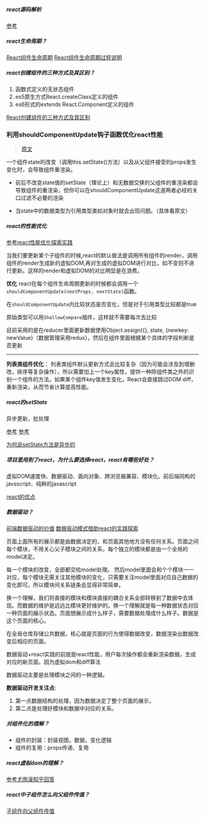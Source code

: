 ##### react源码解析
[参考](https://juejin.im/post/5a84682ef265da4e83266cc4)

##### react生命周期？
[React组件生命周期](https://segmentfault.com/a/1190000006792687)
[React组件生命周期过程说明](http://react-china.org/t/react/1740)

##### react创建组件的三种方式及其区别？
1. 函数式定义的无状态组件
2. es5原生方式React.createClass定义的组件
3. es6形式的extends React.Component定义的组件

[React创建组件的三种方式及其区别](https://www.cnblogs.com/wonyun/p/5930333.html)

### 利用shouldComponentUpdate钩子函数优化react性能 

> [原文](https://www.cnblogs.com/penghuwan/p/6707254.html)

一个组件state的改变（调用this.setState()方法）以及从父组件接受的props发生变化时，会导致组件重渲染。

* 前后不改变state值的setState（理论上）和无数据交换的父组件的重渲染都会导致组件的重渲染，但你可以在shouldComponentUpdate这道两者必经的关口过滤不必要的渲染

* 当state中的数据类型为引用类型类如对象时就会出现问题。（具体看原文）

##### react的性能优化
[参考react性能优化探索实践](http://imweb.io/topic/577512fe732b4107576230b9)

当我们要更新某个子组件的时候,react的默认做法是调用所有组件的render，调用组件的render生成新的虚拟DOM,再对生成的虚拟DOM进行对比，如不变则不进行更新。这样的render和虚拟DOM的对比明显是在浪费。

**优化**
react在每个组件生命周期更新的时候都会调用一个`shouldComponentUpdate(nextProps, nextState)`函数。

在`shouldComponentUpdate`内比较状态是否变化，但是对于引用类型比较都是true

原始类型可以用`ShallowCompare`插件，这样就不需要每次去比较

目前采用的是在reducer里面更新数据使用Object.assign({}, state, {newkey: newValue}（数据管理采用redux），然后在组件里面根据某个具体的字段判断是否更新

**************************

**列表类组件优化**：
列表类组件默认更新方式会比较复杂（因为可能会涉及到增删改，排序等复杂操作），所以需要加上一个key属性，提供一种除组件类之外的识别一个组件的方法。如果某个组件key值发生变化，React会直接跳过DOM diff，重新渲染，从而节省计算提高性能。


##### react的setState
异步更新，批处理

[参考](https://zhuanlan.zhihu.com/p/20328570)
[参考](https://zhuanlan.zhihu.com/p/25882602)

[为何说setState方法是异步的](https://segmentfault.com/a/1190000007454080)


##### 项目里用到了react，为什么要选择react，react有哪些好处？
虚拟DOM速度快、数据驱动、面向对象、跨浏览器兼容、模块化、前后端同构的javsscript、纯粹的javascript

[react的优点](https://www.jianshu.com/p/e3841ab55a68)

##### 数据驱动？
[前端数据驱动的价值](https://div.io/topic/1574)
[数据驱动模式借助react的实践探索](http://gad.qq.com/article/detail/18390)

页面上面所有的展示都是由数据决定的，和页面其他地方没有任何关系。页面之间每个模块，不用关心父子模块之间的关系，每个独立的模块都是由一个全局的model决定。

每一个模块的改变，全部都交给model处理。
然后model里面会和个个模块一一对应，每个模块无需关注其他模块的变化，只需要关注model里面对应自己数据的变化即可。所以模块间关系链条会显得非常简单。

换一个理解，我们将直接的模块和模块直接的耦合关系全部转移到了数据中去体现。而数据的维护是远远比模块更好维护的。换一个理解就是每一种数据状态对应一种页面的展示状态。页面想展示成什么样子，需要数据处理成什么样子。数据是这个页面的核心。

在全局仓库存储公共数据，核心就是页面的行为使得数据改变，数据渲染出数据改变后相应的页面。

数据驱动+react实践的前提是react性能，用户每次操作都会重新渲染数据，生成对应的新页面。因为虚拟dom和diff算法

数据驱动主要是处理模块之间的一种逻辑。

**数据驱动开发关注点**:
1. 第一点数据结构的处理，因为数据决定了整个页面的展示，
2. 第二点是处理好模块和数据中对应的关系。

##### 对组件化的理解？
- 组件的封装：封装视图，数据，变化逻辑
- 组件的复用：props传递、复用

##### react虚拟dom的理解？
[参考尤雨溪知乎回答](https://www.zhihu.com/question/31809713)

##### react中子组件怎么向父组件传值？
[子组件向父组件传值](http://www.cnblogs.com/lixuemin/p/5754289.html)





